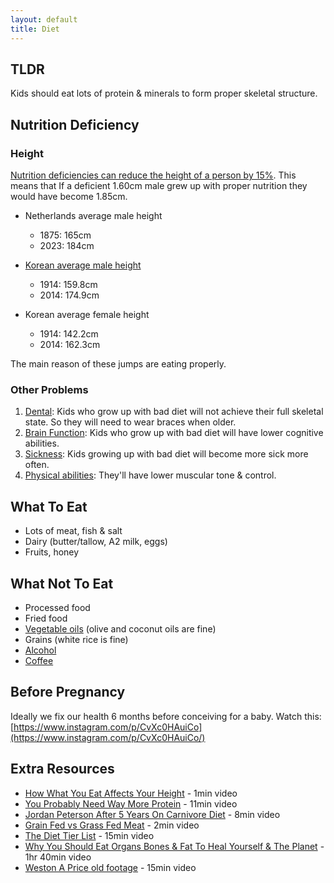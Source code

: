 ```yaml
---
layout: default
title: Diet
---
```


## TLDR

Kids should eat lots of protein & minerals to form proper skeletal structure. 

## Nutrition Deficiency

### Height
[Nutrition deficiencies can reduce the height of a person by 15%](https://www.ncbi.nlm.nih.gov/books/NBK525242/). This means that If a deficient 1.60cm male grew up with proper nutrition they would have become 1.85cm. 

- Netherlands average male height
  - 1875: 165cm
  - 2023: 184cm

- [Korean average male height](https://www.creatrip.com/en/blog/10181)
  - 1914: 159.8cm
  - 2014: 174.9cm
- Korean average female height
  - 1914: 142.2cm
  - 2014: 162.3cm

The main reason of these jumps are eating properly.

### Other Problems

1. [Dental](https://youtu.be/lXxs06aL5cU?t=380): Kids who grow up with bad diet will not achieve their full skeletal state. So they will need to wear braces when older.
2. [Brain Function](https://youtu.be/lXxs06aL5cU?t=1816): Kids who grow up with bad diet will have lower cognitive abilities.
3. [Sickness](https://youtu.be/lXxs06aL5cU?t=1816): Kids growing up with bad diet will become more sick more often.
4. [Physical abilities](https://youtu.be/lXxs06aL5cU?t=1816): They'll have lower muscular tone & control. 

## What To Eat

- Lots of meat, fish & salt
- Dairy (butter/tallow, A2 milk, eggs)
- Fruits, honey

## What Not To Eat

- Processed food
- Fried food
- [Vegetable oils](https://www.youtube.com/watch?v=Kb-VNW_WaVU) (olive and coconut oils are fine)
- Grains (white rice is fine)
- [Alcohol](https://www.instagram.com/reel/DArFyRMyy-M/?igsh=MzRlODBiNWFlZA==)
- [Coffee](https://www.instagram.com/reel/C9s2fXKxfKq/?igsh=MzRlODBiNWFlZA==)

## Before Pregnancy

Ideally we fix our health 6 months before conceiving for a baby. Watch this: [https://www.instagram.com/p/CvXc0HAuiCo](https://www.instagram.com/p/CvXc0HAuiCo/)

## Extra Resources

- [How What You Eat Affects Your Height](https://www.instagram.com/reel/C9uo-gDOkQN/?igsh=MzRlODBiNWFlZA==) - 1min video
- [You Probably Need Way More Protein](https://www.youtube.com/watch?v=h4ORs9hJfiw) - 11min video
- [Jordan Peterson After 5 Years On Carnivore Diet](https://www.youtube.com/watch?v=yXDRr9wz57g) - 8min video
- [Grain Fed vs Grass Fed Meat](https://www.instagram.com/reel/Cpnjb05rhuK) - 2min video
- [The Diet Tier List](https://www.youtube.com/watch?v=W9vgeVF7wL4) - 15min video
- [Why You Should Eat Organs Bones & Fat To Heal Yourself & The Planet](https://www.youtube.com/watch?v=lXxs06aL5cU) - 1hr 40min video
- [Weston A Price old footage](https://www.youtube.com/watch?v=_ti3xNltlsM) - 15min video
